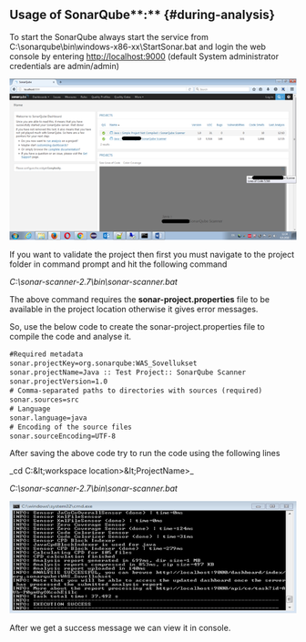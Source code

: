 ## Usage of SonarQube**:** {#during-analysis}

To start the SonarQube always start the service from C:\sonarqube\bin\windows-x86-xx\StartSonar.bat and login the web console by entering [http://localhost:9000](http://localhost:9000/) \(default System administrator credentials are admin/admin\)

![](/assets/SonarQubeViewer.png)

If you want to validate the project then first you must navigate to the project folder in command prompt and hit the following command

_C:\sonar-scanner-2.7\bin\sonar-scanner.bat_

The above command requires the **sonar-project.properties** file to be available in the project location otherwise it gives error messages.

So, use the below code to create the sonar-project.properties file to compile the code and analyse it.

```
#Required metadata
sonar.projectKey=org.sonarqube:WAS_Sovellukset
sonar.projectName=Java :: Test Project:: SonarQube Scanner
sonar.projectVersion=1.0
# Comma-separated paths to directories with sources (required)
sonar.sources=src
# Language
sonar.language=java
# Encoding of the source files
sonar.sourceEncoding=UTF-8
```

After saving the above code try to run the code using the following lines

_cd C:\&lt;workspace location&gt;\&lt;ProjectName&gt;\_

_C:\sonar-scanner-2.7\bin\sonar-scanner.bat_

![](/assets/SonarQubeViewerCmd.png)

After we get a success message we can view it in console.

